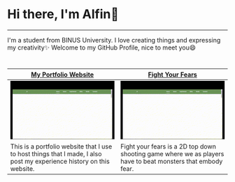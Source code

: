 # Hi there, I'm Alfin👋
---
I'm a student from BINUS University. I love creating things and expressing my creativity✨ Welcome to my GitHub Profile, nice to meet you😄



#
<table width="100%">
 <thead>
   <tr>
     <th width="50%" align="center"><a href="https://github.com/alfinsrf/alfinsportfolio.github.io">My Portfolio Website</a></th>
     <th width="50%" align="center"><a href="https://github.com/alfinsrf">Fight Your Fears</a></th>
   </tr>
 </thead>
 <tbody>
   <tr>
     <td><img src="https://github.com/alfinsrf/alfinsrf/blob/main/Media/My%20Website%20GIF.gif"></td>
     <td><img src="https://github.com/alfinsrf/alfinsrf/blob/main/Media/My%20Website%20GIF.gif"></td>
   </tr>
   <tr>
     <td valign="text-top">This is a portfolio website that I use to host things that I made, I also post my experience history on this website.</td>
     <td valign="text-top">Fight your fears is a 2D top down shooting game where we as players have to beat monsters that embody fear.</td>
   </tr>
 </tbody>

<!--
**alfinsrf/alfinsrf** is a ✨ _special_ ✨ repository because its `README.md` (this file) appears on your GitHub profile.

Here are some ideas to get you started:

- 🔭 I’m currently working on ...
- 🌱 I’m currently learning ...
- 👯 I’m looking to collaborate on ...
- 🤔 I’m looking for help with ...
- 💬 Ask me about ...
- 📫 How to reach me: ...
- 😄 Pronouns: ...
- ⚡ Fun fact: ...
-->
